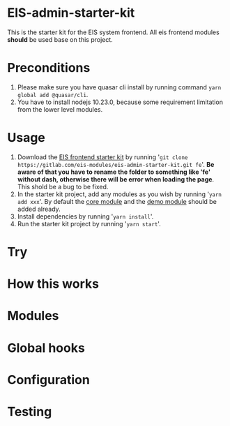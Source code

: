 # EIS-admin-starter-kit
This is the starter kit for the EIS system frontend. All eis frontend modules **should** be used base on this project.

# Preconditions
1. Please make sure you have quasar cli install by running command `yarn global add @quasar/cli`.
2. You have to install nodejs 10.23.0, because some requirement limitation from the lower level modules.

# Usage
1. Download the [EIS frontend starter kit](https://www.npmjs.com/package/eis-admin-starter-kit) by running '`git clone https://gitlab.com/eis-modules/eis-admin-starter-kit.git fe`'. **Be aware of that you have to rename the folder to something like 'fe' without dash, otherwise there will be error when loading the page**. This shold be a bug to be fixed.
4. In the starter kit project, add any modules as you wish by running '`yarn add xxx`'. By default the [core module](https://gitlab.com/eis-modules/eis-admin-core) and the [demo module](https://gitlab.com/eis-modules/eis-admin-demo) should be added already.
5. Install dependencies by running '`yarn install`'.
6. Run the starter kit project by running '`yarn start`'.

# Try
# How this works
# Modules
# Global hooks
# Configuration
# Testing
